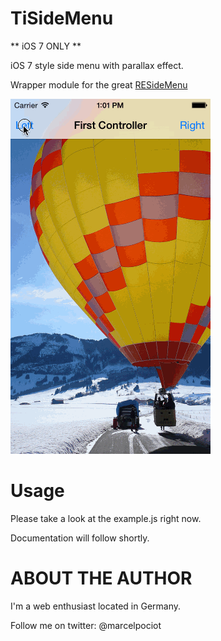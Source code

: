 TiSideMenu
===========================================

** iOS 7 ONLY **

iOS 7 style side menu with parallax effect.

Wrapper module for the great [RESideMenu](https://github.com/romaonthego/RESideMenu)

<img src="https://github.com/mpociot/TiSideMenu/raw/master/Demo.gif" alt="RESideMenu Screenshot" width="320" height="568" />

Usage
====================
Please take a look at the example.js right now.

Documentation will follow shortly.




ABOUT THE AUTHOR
========================
I'm a web enthusiast located in Germany.

Follow me on twitter: @marcelpociot
